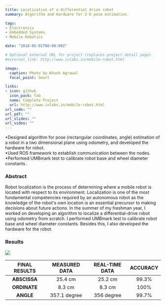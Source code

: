 ```yaml
---
title: Localization of a differential drive robot
summary: Algorithm and Hardware for 2-D pose estimation.

tags:
- Electronics
- Embedded Systems
- Mobile Robotics

date: "2018-05-01T00:00:00Z"

# Optional external URL for project (replaces project detail page).
#external_link: http://www.ivlabs.in/mobile-robot.html

image:
  caption: Photo by Khush Agrawal
  focal_point: Smart

links:
- icon: github
  icon_pack: fab
  name: Complete Project
  url: http://www.ivlabs.in/mobile-robot.html
url_code: ""
url_pdf: ""
url_slides: ""
url_video: ""
---
```


•Designed algorithm for pose (rectangular coordinates, angle) estimation of a
robot in a two dimensional plane using odometry, and developed the
hardware for robot. \
•Used ROS framework to establish communication between the nodes. \
•Performed UMBmark test to calibrate robot base and wheel diameter constants .

### Abstract
Robot localization is the process of determining where a mobile robot is located with respect to its environment. Localization is one of the most fundamental competencies required by an autonomous robot as the knowledge of the robot's own location is an essential precursor to making decisions about future actions. In the summer of my freshman year, I worked on developing an algorithm to localize a differential-drive robot using odometry from scratch. I performed UMBmark test to calibrate robot base and wheel diameter constants. Besides this, I also developed the hardware for the robot. 
### Results
![](https://media.giphy.com/media/MdSNDislPQsoyDL4Is/giphy.gif)

| FINAL RESULTS | MEASURED DATA | REAL-TIME DATA | ACCURACY |
| :-----------: | :-----------: | :------------: | :------: |
| **ABSCISSA**  |    25.4 cm    |    25.2 cm     |  99.3%   |
| **ORDINATE**  |    8.3 cm     |     8.3 cm     |   100%   |
|   **ANGLE**   | 357.1 degree  |   356 degree   |  99.7%   |
